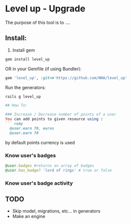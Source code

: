 # Level up - Upgrade 

The purpose of this tool is to ....

## Install:
1) Install gem

``` ruby
gem install level_up
```

OR in your Gemfile (if using Bundler):

``` ruby
gem 'level_up', :git=>'https://github.com/NNA/level_up'
```

Run the generators:

``` ruby
rails g level_up

## How To:

### Increase / Decrease number of points of a user
You can add points to given resource using :
``` ruby
  @user.earn 70, euros
  @user.earn 70
```
by default points currency is used

### Know user's badges
``` ruby
@user.badges #returns an array of badges
@user.has_badge? 'lord of rings' # true or false
```

### Know user's badge activity



## TODO
 - Skip model, migrations, etc... in generators
 - Make an engine

 [examples]: https://github.com/NNA/cucumber-snapshot/tree/master/examples